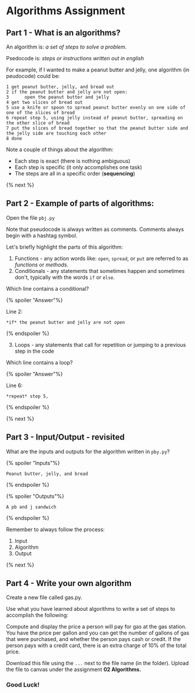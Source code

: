 # Algorithms Assignment

## Part 1 - What is an algorithms?

An algorithm is:  *a set of steps to solve a problem*.

Psedocode is:  *steps or instructions written out in english*

For example, if I wanted to make a peanut butter and jelly, one algorithm (in peudocode) could be:

    1 get peanut butter, jelly, and bread out
    2 if the peanut butter and jelly are not open:
    3      open the peanut butter and jelly
    4 get two slices of bread out
    5 use a knife or spoon to spread peanut butter evenly on one side of one of the slices of bread
    6 repeat step 5, using jelly instead of peanut butter, spreading on the other slice of bread
    7 put the slices of bread together so that the peanut butter side and the jelly side are touching each other
    8 done

Note a couple of things about the algorithm:
* Each step is exact (there is nothing ambiguous)
* Each step is specific (it only accomplishes one task)
* The steps are all in a specific order (**sequencing**)

{% next %}

## Part 2 - Example of parts of algorithms:

Open the file <code>pbj.py</code>

Note that pseudocode is always written as comments. Comments always begin with a hashtag symbol.

Let's briefly highlight the parts of this algorithm:

1. Functions - any action words like: <code>open</code>, <code>spread</code>, or <code>put</code> are referred to as *functions* or *methods*.
2. Conditionals - any statements that sometimes happen and sometimes don't, typically with the words <code>if</code> or <code>else</code>.

Which line contains a conditional?

{% spoiler "Answer"%}

Line 2:

    *if* the peanut butter and jelly are not open

{% endspoiler %}

3. Loops - any statements that call for repetition or jumping to a previous step in the code

Which line contains a loop?

{% spoiler "Answer"%}

Line 6:

    *repeat* step 5,

{% endspoiler %}

{% next %}

## Part 3 - Input/Output - revisited

What are the inputs and outputs for the algorithm written in <code>pby.py</code>?

{% spoiler "Inputs"%}

    Peanut butter, jelly, and bread

{% endspoiler %}

{% spoiler "Outputs"%}

    A pb and j sandwich

{% endspoiler %}

Remember to always follow the process:
1. Input
2. Algorithm
3. Output

{% next %}

## Part 4 - Write your own algorithm

Create a new file called gas.py.

Use what you have learned about algorithms to write a set of steps to accomplish the following:

Compute and display the price a person will pay for gas at the gas station. You have the price per gallon and you can get the number of gallons of gas that were purchased, and whether the person pays cash or credit. If the person pays with a credit card, there is an extra charge of 10% of the total price.


Download this file using the <code>...</code> next to the file name (in the folder).
Upload the file to canvas under the assignment **02 Algorithms.**

### Good Luck!